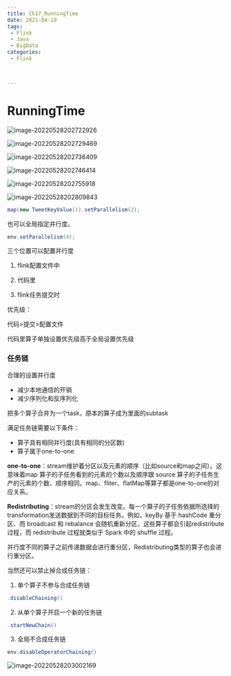 ```yaml
---
title: Ch17_RunningTime
date: 2021-04-10
tags:
 - Flink
 - Java
 - BigData
categories:
 - Flink



---
```


# RunningTime

![image-20220528202722926](https://markdown-1301334775.cos.eu-frankfurt.myqcloud.com/image-20220528202722926.png)

![image-20220528202729469](https://markdown-1301334775.cos.eu-frankfurt.myqcloud.com/image-20220528202729469.png)

![image-20220528202736409](https://markdown-1301334775.cos.eu-frankfurt.myqcloud.com/image-20220528202736409.png)

![image-20220528202746414](https://markdown-1301334775.cos.eu-frankfurt.myqcloud.com/image-20220528202746414.png)

![image-20220528202755918](https://markdown-1301334775.cos.eu-frankfurt.myqcloud.com/image-20220528202755918.png)

![image-20220528202809843](https://markdown-1301334775.cos.eu-frankfurt.myqcloud.com/image-20220528202809843.png)

```java
map(new TweetKeyValue()).setParallelism(2);
```

也可以全局指定并行度。

```java
env.setParallelism(4);
```

三个位置可以配置并行度

1. flink配置文件中

2. 代码里

3. flink任务提交时

优先级：

代码>提交>配置文件

代码里算子单独设置优先级高于全局设置优先级



### **任务链**

合理的设置并行度

- 减少本地通信的开销
- 减少序列化和反序列化

把多个算子合并为一个task，原本的算子成为里面的subtask

满足任务链需要以下条件：

- 算子具有相同并行度(具有相同的分区数)
- 算子属于one-to-one

**one-to-one**：stream维护着分区以及元素的顺序（比如source和map之间）。这意味着map 算子的子任务看到的元素的个数以及顺序跟 source 算子的子任务生产的元素的个数、顺序相同。map、fliter、flatMap等算子都是one-to-one的对应关系。

**Redistributing**：stream的分区会发生改变。每一个算子的子任务依据所选择的transformation发送数据到不同的目标任务。例如，keyBy 基于 hashCode 重分区、而 broadcast 和 rebalance 会随机重新分区，这些算子都会引起redistribute过程，而 redistribute 过程就类似于 Spark 中的 shuffle 过程。

并行度不同的算子之前传递数据会进行重分区，Redistributing类型的算子也会进行重分区。

当然还可以禁止掉合成任务链：

1.  单个算子不参与合成任务链

   ```java
   .disableChaining()
   ```

2.  从单个算子开启一个新的任务链

   ```java
   .startNewChain()
   ```

3.  全局不合成任务链

   ```java
   env.disableOperatorChaining()
   ```



![image-20220528203002169](https://markdown-1301334775.cos.eu-frankfurt.myqcloud.com/image-20220528203002169.png)